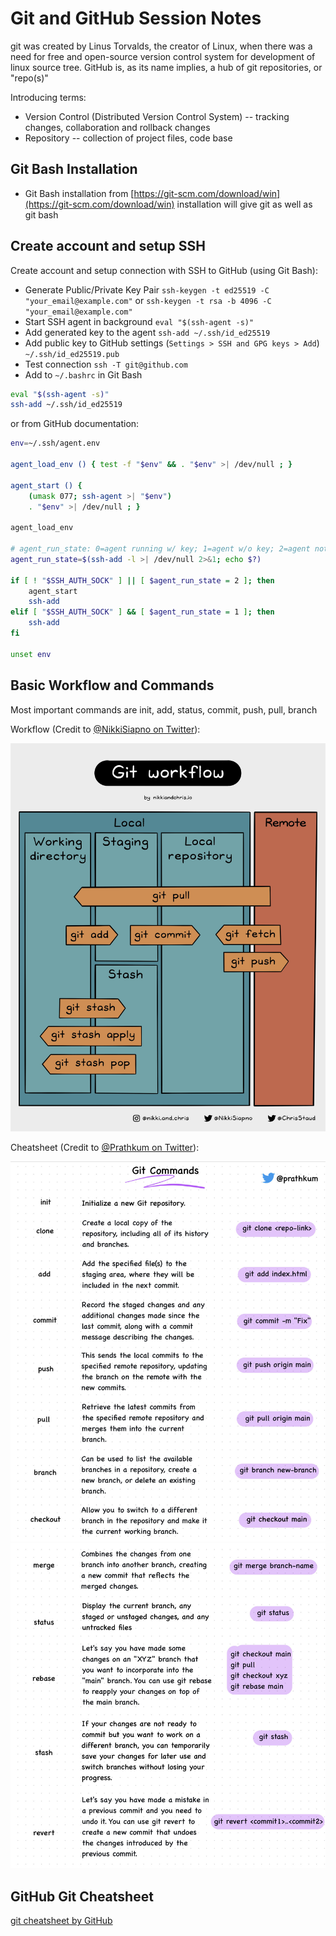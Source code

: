 # Git and GitHub Session Notes

git was created by Linus Torvalds, the creator of Linux, when there was
a need for free and open-source version control system for development
of linux source tree. GitHub is, as its name implies, a hub of git
repositories, or "repo(s)"

Introducing terms:

-   Version Control (Distributed Version Control System) -- tracking
    changes, collaboration and rollback changes
-   Repository -- collection of project files, code base

## Git Bash Installation

-   Git Bash installation from
    [https://git-scm.com/download/win](https://git-scm.com/download/win)
    installation will give git as well as git bash

## Create account and setup SSH

Create account and setup connection with SSH to GitHub (using Git Bash):

-   Generate Public/Private Key Pair
    `ssh-keygen -t ed25519 -C "your_email@example.com"`
    or
    `ssh-keygen -t rsa -b 4096 -C "your_email@example.com"`
-   Start SSH agent in background
    `eval "$(ssh-agent -s)"`
-   Add generated key to the agent
    `ssh-add ~/.ssh/id_ed25519`
-   Add public key to GitHub settings (`Settings > SSH and GPG keys > Add`)
    `~/.ssh/id_ed25519.pub`
-   Test connection
    `ssh -T git@github.com`
-   Add to `~/.bashrc` in Git Bash

```bash
eval "$(ssh-agent -s)"
ssh-add ~/.ssh/id_ed25519
```

or from GitHub documentation:

```bash
env=~/.ssh/agent.env

agent_load_env () { test -f "$env" && . "$env" >| /dev/null ; }

agent_start () {
    (umask 077; ssh-agent >| "$env")
    . "$env" >| /dev/null ; }

agent_load_env

# agent_run_state: 0=agent running w/ key; 1=agent w/o key; 2=agent not running
agent_run_state=$(ssh-add -l >| /dev/null 2>&1; echo $?)

if [ ! "$SSH_AUTH_SOCK" ] || [ $agent_run_state = 2 ]; then
    agent_start
    ssh-add
elif [ "$SSH_AUTH_SOCK" ] && [ $agent_run_state = 1 ]; then
    ssh-add
fi

unset env
```

## Basic Workflow and Commands

Most important commands are init, add, status, commit, push, pull, branch

Workflow
(Credit to [@NikkiSiapno on Twitter](https://twitter.com/NikkiSiapno/)):

![Git Workflow](./git_workflow.jpg)

Cheatsheet
(Credit to [@Prathkum on Twitter](https://twitter.com/Prathkum)):

![Cheatsheet 1](./git_cheatsheet_1.jpg)
![Cheatsheet 2](./git_cheatsheet_2.jpg)

## GitHub Git Cheatsheet

[git cheatsheet by GitHub](https://education.github.com/git-cheat-sheet-education.pdf)
